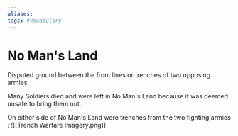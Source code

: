 ```yaml
---
aliases: 
tags: #Vocabulary 
---
```

# No Man's Land
Disputed ground between the front lines or trenches of two opposing armies

Many Soldiers died and were left in No Man's Land because it was deemed unsafe to bring them out.

On either side of No Man's Land were trenches from the two fighting armies :
![[Trench Warfare Imagery.png]]